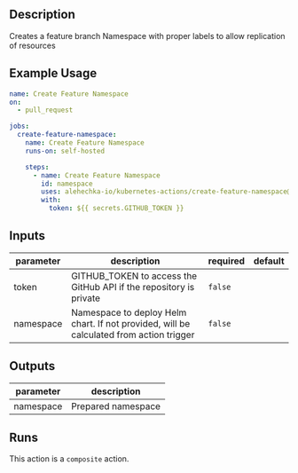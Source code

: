 <!-- action-docs-description -->
## Description

Creates a feature branch Namespace with proper labels to allow replication of resources


<!-- action-docs-description -->

## Example Usage

```yaml
name: Create Feature Namespace
on:
  - pull_request

jobs:
  create-feature-namespace:
    name: Create Feature Namespace
    runs-on: self-hosted

    steps:
      - name: Create Feature Namespace
        id: namespace
        uses: alehechka-io/kubernetes-actions/create-feature-namespace@main
        with:
          token: ${{ secrets.GITHUB_TOKEN }}
```

<!-- action-docs-inputs -->
## Inputs

| parameter | description | required | default |
| - | - | - | - |
| token | GITHUB_TOKEN to access the GitHub API if the repository is private | `false` |  |
| namespace | Namespace to deploy Helm chart. If not provided, will be calculated from action trigger | `false` |  |



<!-- action-docs-inputs -->

<!-- action-docs-outputs -->
## Outputs

| parameter | description |
| - | - |
| namespace | Prepared namespace |



<!-- action-docs-outputs -->

<!-- action-docs-runs -->
## Runs

This action is a `composite` action.


<!-- action-docs-runs -->
